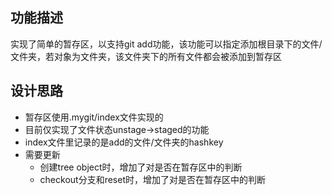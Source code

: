 ## 功能描述
实现了简单的暂存区，以支持git add功能，该功能可以指定添加根目录下的文件/文件夹，若对象为文件夹，该文件夹下的所有文件都会被添加到暂存区
## 设计思路
* 暂存区使用.mygit/index文件实现的
* 目前仅实现了文件状态unstage->staged的功能
* index文件里记录的是add的文件/文件夹的hashkey
* 需要更新
    * 创建tree object时，增加了对是否在暂存区中的判断
    * checkout分支和reset时，增加了对是否在暂存区中的判断
